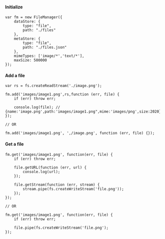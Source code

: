 


#### Initialize
    var fm = new FileManager({
        dataStore: {
            type: "file",
            path: "./files"
        },
        metaStore: {
            type: "file",
            path: "./files.json"
        },
        mimeTypes: ['image/*','text/*'],
        maxSize: 500000
    });
    
#### Add a file

    var rs = fs.createReadStream('./image.png');
    
    fm.add('images/image1.png',rs,function (err, file) {
        if (err) throw err;
        
        console.log(file); // {name:'image.png',path:'images/image1.png",mime:'images/png',size:2020}
    });
    
    // OR
    
    fm.add('images/image1.png', ',/image.png', function (err, file) {});
    
    
#### Get a file

    fm.get('images/image1.png', function(err, file) {
        if (err) throw err;
        
        file.getURL(function (err, url) {
            console.log(url);
        }); 
        
        file.getStream(function (err, stream) {
            stream.pipe(fs.createWriteStream('file.png'));
        });
    });
    
    // OR
    
    fm.get('images/image1.png', function(err, file) {
        if (err) throw err;
        
        file.pipe(fs.createWriteStream('file.png');
    });
    